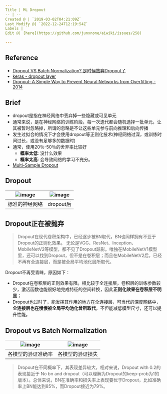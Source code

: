 ```yaml
---
Title | ML Dropout
-- | --
Created @ | `2019-03-02T04:21:09Z`
Last Modify @| `2022-12-24T12:19:54Z`
Labels | ``
Edit @| [here](https://github.com/junxnone/aiwiki/issues/258)

---
```

## Reference

- [ Dropout VS Batch Normalization? 是时候放弃Dropout了](http://www.cnblogs.com/hutao722/p/9946047.html)
- [keras - dropout layer](https://keras.io/zh/layers/core/#dropout)
- [Dropout: A Simple Way to Prevent Neural Networks from Overfitting - 2014](http://www.jmlr.org/papers/volume15/srivastava14a/srivastava14a.pdf)

## Brief
- dropout是指在神经网络中丢弃掉一些隐藏或可见单元
- 通常来说，是在神经网络的训练阶段，每一次迭代都会随机选择一批单元，让其被暂时忽略掉，所谓的忽略是不让这些单元参与前向推理和后向传播
- 发生过拟合的情况下才会使用dropout等正则化技术(神经网络过深，或训练时间过长，或没有足够多的数据时)
- 通常，使用20％-50％的舍弃率比较好
  - **概率太低**: 没什么效果
  - **概率太高**: 会导致网络的学习不充分。
- [Multi-Sample Dropout](/Multi_Sample_Dropout)

## Dropout

![image](https://user-images.githubusercontent.com/2216970/53677074-412a9d80-3ce5-11e9-92b1-35ef4559f85f.png) | ![image](https://user-images.githubusercontent.com/2216970/53677075-438cf780-3ce5-11e9-995e-1b1331729120.png) 
-- | --
标准的神经网络 | dropout后


## Dropout正在被抛弃
> Dropout在现代卷积架构中，已经逐步被BN取代，BN也同样拥有不亚于Dropout的正则化效果。
无论是VGG、ResNet、Inception、MobileNetV2等模型，都不见了Dropout踪影。唯独在MobileNetV1模型里，还可以找到Dropout，但不是在卷积层；而且在MobileNetV2后，已经不再有全连接层，而是被全局平均池化层所取代。

Dropout不再受青睐，原因如下：
- Dropout在卷积层的正则效果有限。相比较于全连接层，卷积层的训练参数较少，激活函数也能很好地完成特征的空间转换，因此**正则化效果在卷积层不明显**；
- Dropout也过时了，能发挥其作用的地方在全连接层，可当代的深度网络中，**全连接层也在慢慢被全局平均池化曾所取代**，不但能减低模型尺寸，还可以提升性能。


## Dropout vs Batch Normalization

![image](https://user-images.githubusercontent.com/2216970/53677173-a763f000-3ce6-11e9-8e4d-4c2b8d52c589.png) | ![image](https://user-images.githubusercontent.com/2216970/53677174-ab900d80-3ce6-11e9-8771-d41cef7d9f31.png)
-- | --
各模型的验证准确率 | 各模型的验证损失

> Dropout在不同概率下，其表现差异较大，相对来说，Dropout with 0.2的表现接近于 No bn and dropout（可以理解为Dropout的keep-prob为1的版本）。总体来说，BN在准确率和损失率上表现要优于Dropout，比如准确率上BN能达到85%，而Dropout接近为79%。



